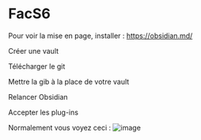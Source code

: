 # FacS6
Pour voir la mise en page, installer : https://obsidian.md/

Créer une vault 

Télécharger le git 

Mettre la gib à la place de votre vault

Relancer Obsidian

Accepter les plug-ins

Normalement vous voyez ceci : 
![image](https://user-images.githubusercontent.com/115942285/218623173-2ded9c5a-4d94-46a9-b9bf-8f0309c26977.png)


